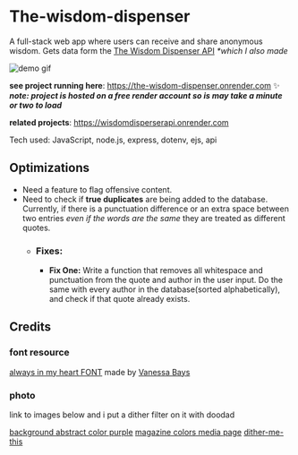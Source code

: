 # The-wisdom-dispenser
A full-stack web app where users can receive and share anonymous wisdom. Gets data form the [The Wisdom Dispenser API](https://wisdomdisperserapi.onrender.com) _*which I also made_

![demo gif](https://github.com/DestineeAdams/portfolio-Website/blob/main/files/TheWisdomDispenser.gif?raw=true)

**see project running here**: https://the-wisdom-dispenser.onrender.com ✨
***note: project is hosted on a free render account so is may take a minute or two to load***

**related projects**: https://wisdomdisperserapi.onrender.com

Tech used: JavaScript, node.js, express, dotenv, ejs, api

## Optimizations

- Need a feature to flag offensive content.  
- Need to check if **true duplicates** are being added to the database. Currently, if there is a punctuation difference or an extra space between two entries *even if the words are the same* they are treated as different quotes.
  - ### **Fixes:**
    - **Fix One:** Write a function that removes all whitespace and punctuation from the quote and author in the user input. Do the same with every author in the database(sorted alphabetically), and check if that quote already exists.


## Credits
### font resource
[always in my heart FONT](https://www.1001freefonts.com/always-in-my-heart.font) made by
[Vanessa Bays](http://bythebutterfly.com)

### photo
link to images below and i put a dither filter on it with doodad

[background abstract color purple](https://pixabay.com/illustrations/background-abstract-color-purple-7276646/)
[magazine colors media page](https://pixabay.com/photos/magazine-colors-media-page-806073/)
[dither-me-this](https://doodad.dev/dither-me-this/)
